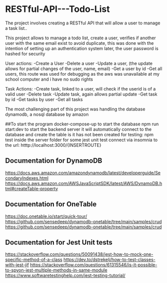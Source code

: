 # RESTful-API---Todo-List
The project involves creating a RESTful API that will allow a user to manage a task list..

This project allows to manage a todo list, create a user, verifies if another user with the same email exist to avoid duplicate,
this was done with the intention of setting up an authentication system later, 
the user password is hashed for security

User actions:
  -Create a User
  -Delete a user
  -Update a user, (the update allows for partial changes of the user, name, email)
  -Get a user by id
  -Get all users, this route was used for debugging as the aws was unavailable at my school computer and i have no sudo rights

Task Actions:
  -Create task, linked to a user, will check if the userid is of a valid user
  -Delete task
  -Update task, again allows partial update
  -Get task by id
  -Get tasks by user
  -Get all tasks

The most challenging part of this project was handling the database dynamodb, a nosql database by amazon

##To start the program 
docker-compose-up to start the database
npm run start:dev to start the backend server
it will automatically connect to the database and create the table is it has not been created
for testing:
npm test inside the server folder for some jest unit test
connect via insomnia to the url: htttp://localhost:3000/{INSERTROUTE}

## Documentation for DynamoDB
https://docs.aws.amazon.com/amazondynamodb/latest/developerguide/SecondaryIndexes.html
https://docs.aws.amazon.com/AWSJavaScriptSDK/latest/AWS/DynamoDB.html#createTable-property

## Documentation for OneTable
https://doc.onetable.io/start/quick-tour/
https://github.com/sensedeep/dynamodb-onetable/tree/main/samples/crud
https://github.com/sensedeep/dynamodb-onetable/tree/main/samples/crud

## Documentation for Jest Unit tests
https://stackoverflow.com/questions/50091438/jest-how-to-mock-one-specific-method-of-a-class
https://dev.to/dstrekelj/how-to-test-classes-with-jest-jif
https://stackoverflow.com/questions/61315546/is-it-possible-to-spyon-jest-multiple-methods-in-same-module
https://www.softwaretestinghelp.com/jest-testing-tutorial/
